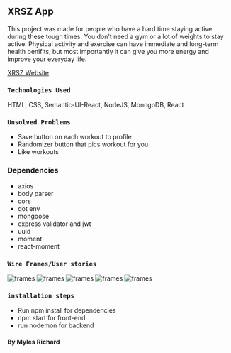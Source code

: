 
## XRSZ App
This project was made for people who have a hard time staying active during these tough times. You don't need a gym or a lot of weights to stay active. Physical activity and exercise can have immediate and long-term health benifits, but most importantly it can give you more energy and improve your everyday life. 

<a href="https://xrszworkout.herokuapp.com/">XRSZ Website</a>

### `Technologies Used`
HTML, CSS, Semantic-UI-React, NodeJS, MonogoDB, React

### `Unsolved Problems`
- Save button on each workout to profile 
- Randomizer button that pics workout for you 
- Like workouts 

### Dependencies 
- axios
- body parser 
- cors 
- dot env
- mongoose 
- express validator and jwt 
- uuid
- moment 
- react-moment 

### `Wire Frames/User stories`
![frames](src/images/wireframe1.jpg)
![frames](src/images/wireframe2.jpg)
![frames](src/images/wireframe3.jpg)
![frames](src/images/wireframe4.jpg)
![frames](src/images/userstories.png)

### `installation steps`

- Run npm install for dependencies 
- npm start for front-end
- run nodemon for backend 

#### By Myles Richard
